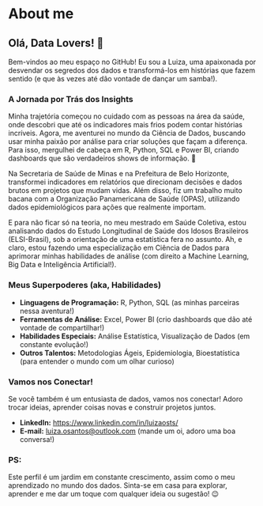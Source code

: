 # About me

## Olá, Data Lovers! 🌟

Bem-vindos ao meu espaço no GitHub! Eu sou a Luiza, uma apaixonada por desvendar os segredos dos dados e transformá-los em histórias que fazem sentido (e que às vezes até dão vontade de dançar um samba!). 

### A Jornada por Trás dos Insights

Minha trajetória começou no cuidado com as pessoas na área da saúde, onde descobri que até os indicadores mais frios podem contar histórias incríveis. Agora, me aventurei no mundo da Ciência de Dados, buscando usar minha paixão por análise para criar soluções que façam a diferença. Para isso, mergulhei de cabeça em R, Python, SQL e Power BI, criando dashboards que são verdadeiros shows de informação. 💫

Na Secretaria de Saúde de Minas e na Prefeitura de Belo Horizonte, transformei indicadores em relatórios que direcionam decisões e dados brutos em projetos que mudam vidas. Além disso, fiz um trabalho muito bacana com a Organização Panamericana de Saúde (OPAS), utilizando dados epidemiológicos para ações que realmente importam.

E para não ficar só na teoria, no meu mestrado em Saúde Coletiva, estou analisando dados do Estudo Longitudinal de Saúde dos Idosos Brasileiros (ELSI-Brasil), sob a orientação de uma estatística fera no assunto. Ah, e claro, estou fazendo uma especialização em Ciência de Dados para aprimorar minhas habilidades de análise (com direito a Machine Learning, Big Data e Inteligência Artificial!).

### Meus Superpoderes (aka, Habilidades)

*   **Linguagens de Programação:** R, Python, SQL (as minhas parceiras nessa aventura!)
*   **Ferramentas de Análise:** Excel, Power BI (crio dashboards que dão até vontade de compartilhar!)
*   **Habilidades Especiais:** Análise Estatística, Visualização de Dados (em constante evolução!)
*   **Outros Talentos:** Metodologias Ágeis, Epidemiologia, Bioestatística (para entender o mundo com um olhar curioso)

### Vamos nos Conectar!

Se você também é um entusiasta de dados, vamos nos conectar! Adoro trocar ideias, aprender coisas novas e construir projetos juntos.

*   **LinkedIn:** https://www.linkedin.com/in/luizaosts/
*   **E-mail:** luiza.osantos@outlook.com (mande um oi, adoro uma boa conversa!)

### PS:

Este perfil é um jardim em constante crescimento, assim como o meu aprendizado no mundo dos dados. Sinta-se em casa para explorar, aprender e me dar um toque com qualquer ideia ou sugestão! 😉
